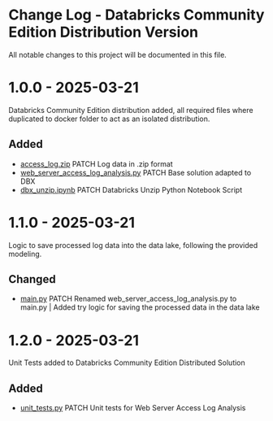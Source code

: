 # Change Log - Databricks Community Edition Distribution Version

All notable changes to this project will be documented in this file.


# 1.0.0 - 2025-03-21

Databricks Community Edition distribution added, all required files where duplicated to docker folder to act as an isolated distribution.

## Added

* [access_log.zip](/dbx_community_ed/access_log.zip) PATCH Log data in .zip format
* [web_server_access_log_analysis.py](/dbx_community_ed/main.py) PATCH Base solution adapted to DBX
* [dbx_unzip.ipynb](/dbx_community_ed/dbx_unzip.ipynb) PATCH Databricks Unzip Python Notebook Script


# 1.1.0 - 2025-03-21

Logic to save processed log data into the data lake, following the provided modeling.

## Changed

* [main.py](/dbx_community_ed/main.py) PATCH Renamed web_server_access_log_analysis.py to main.py | Added try logic for saving the processed data in the data lake


# 1.2.0 - 2025-03-21

Unit Tests added to Databricks Community Edition Distributed Solution

## Added

* [unit_tests.py](/dbx_community_ed/unit_tests.py) PATCH Unit tests for Web Server Access Log Analysis
